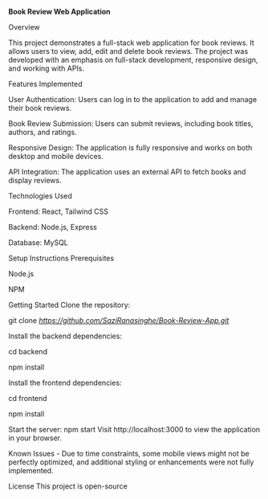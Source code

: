 **Book Review Web Application**

Overview

This project demonstrates a full-stack web application for book reviews. It allows users to view, add, edit and delete book reviews. The project was developed with an emphasis on full-stack development, responsive design, and working with APIs.

Features Implemented

User Authentication: Users can log in to the application to add and manage their book reviews. 

Book Review Submission: Users can submit reviews, including book titles, authors, and ratings. 

Responsive Design: The application is fully responsive and works on both desktop and mobile devices. 

API Integration: The application uses an external API to fetch books and display reviews. 

Technologies Used

Frontend: React, Tailwind CSS

Backend: Node.js, Express

Database: MySQL


Setup Instructions Prerequisites

Node.js

NPM


Getting Started Clone the repository:

git clone *https://github.com/SaziRanasinghe/Book-Review-App.git* 


Install the backend dependencies:

cd backend

npm install


Install the frontend dependencies:

cd frontend

npm install

Start the server: npm start 
Visit http://localhost:3000 to view the application in your browser.

Known Issues - Due to time constraints, some mobile views might not be perfectly optimized, and additional styling or enhancements were not fully implemented. 

License This project is open-source 
